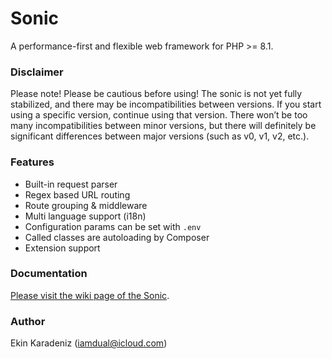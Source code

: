 # Sonic
A performance-first and flexible web framework for PHP >= 8.1.

### Disclaimer
Please note! Please be cautious before using! The sonic is not yet fully stabilized, and there may be incompatibilities between versions. If you start using a specific version, continue using that version. There won’t be too many incompatibilities between minor versions, but there will definitely be significant differences between major versions (such as v0, v1, v2, etc.).

### Features

- Built-in request parser
- Regex based URL routing
- Route grouping & middleware
- Multi language support (i18n)
- Configuration params can be set with `.env`
- Called classes are autoloading by Composer
- Extension support

### Documentation
[Please visit the wiki page of the Sonic](https://github.com/iamdual/sonic/wiki/).

### Author
Ekin Karadeniz (iamdual@icloud.com)
